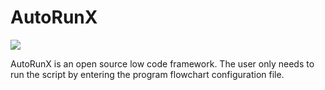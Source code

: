 # AutoRunX

![](https://raw.githubusercontent.com/Xuanfq/AutoRunX/master/favicon.ico)

AutoRunX is an open source low code framework. The user only needs to run the script by entering the program flowchart configuration file.
